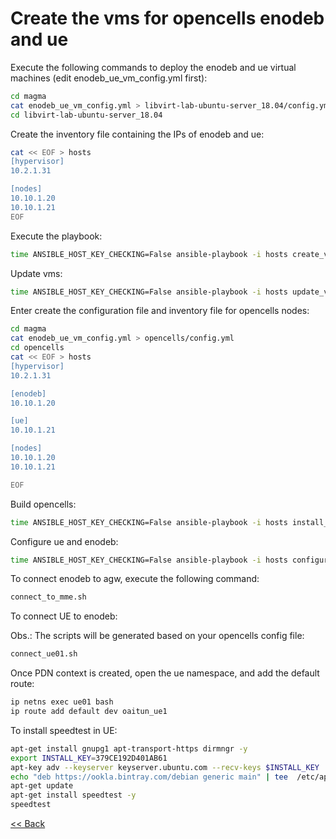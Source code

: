 # Create the vms for opencells enodeb and ue

Execute the following commands to deploy the enodeb and ue virtual machines (edit enodeb_ue_vm_config.yml first):

```bash
cd magma
cat enodeb_ue_vm_config.yml > libvirt-lab-ubuntu-server_18.04/config.yml
cd libvirt-lab-ubuntu-server_18.04
```

Create the inventory file containing the IPs of enodeb and ue:

```bash
cat << EOF > hosts
[hypervisor]
10.2.1.31

[nodes]
10.10.1.20
10.10.1.21
EOF
```

Execute the playbook:
``` bash 
time ANSIBLE_HOST_KEY_CHECKING=False ansible-playbook -i hosts create_vm.yml
```

Update vms:
``` bash 
time ANSIBLE_HOST_KEY_CHECKING=False ansible-playbook -i hosts update_vm.yml
```

Enter create the configuration file and inventory file for opencells nodes:
```bash
cd magma
cat enodeb_ue_vm_config.yml > opencells/config.yml
cd opencells
cat << EOF > hosts
[hypervisor]
10.2.1.31

[enodeb]
10.10.1.20

[ue]
10.10.1.21

[nodes]
10.10.1.20
10.10.1.21

EOF
```

Build opencells:
``` bash 
time ANSIBLE_HOST_KEY_CHECKING=False ansible-playbook -i hosts install_opencells.yml
```


Configure ue and enodeb:
``` bash 
time ANSIBLE_HOST_KEY_CHECKING=False ansible-playbook -i hosts configure.yml
```


To connect enodeb to agw, execute the following command:
```bash
connect_to_mme.sh
```

To connect UE to enodeb:

Obs.:  The scripts will be generated based on your opencells config file:
```bash
connect_ue01.sh
```

Once PDN context is created, open the ue namespace, and add the default route:
```bash
ip netns exec ue01 bash
ip route add default dev oaitun_ue1
```

To install speedtest in UE:
```bash
apt-get install gnupg1 apt-transport-https dirmngr -y
export INSTALL_KEY=379CE192D401AB61
apt-key adv --keyserver keyserver.ubuntu.com --recv-keys $INSTALL_KEY
echo "deb https://ookla.bintray.com/debian generic main" | tee  /etc/apt/sources.list.d/speedtest.list
apt-get update
apt-get install speedtest -y
speedtest
```

[<< Back](../README.md)